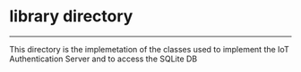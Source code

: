# library directory
---
This directory is the implemetation of the classes used to implement the IoT Authentication Server and to access the SQLite DB

